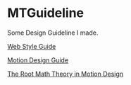 # MTGuideline
Some Design Guideline I made.

[Web Style Guide](http://www.martinrgb.com/MTGuideline/Web_Style_Guide)

[Motion Design Guide](https://github.com/MartinRGB/MTGuideline/wiki/1.0-Motion-Design-%E8%A7%84%E8%8C%83%E7%BB%BC%E8%BF%B0)

[The Root Math Theory in Motion Design](http://www.martinrgb.com/MTGuideline/Presentation/demos/keynote.html#slide=1)
